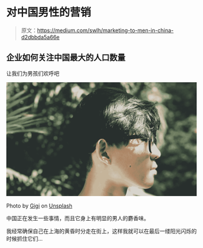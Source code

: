 # 对中国男性的营销

> 原文：<https://medium.com/swlh/marketing-to-men-in-china-d2dbbda5a66e>

## **企业如何关注中国最大的人口数量**

让我们为男孩们欢呼吧

![](img/c333413396947237fc8dee3d0d768170.png)

Photo by [Gigi](https://unsplash.com/@ling_gigi?utm_source=unsplash&utm_medium=referral&utm_content=creditCopyText) on [Unsplash](https://unsplash.com/search/photos/chinese-man?utm_source=unsplash&utm_medium=referral&utm_content=creditCopyText)

中国正在发生一些事情，而且它身上有明显的男人的麝香味。

我经常确保自己在上海的黄昏时分走在街上，这样我就可以在最后一缕阳光闪烁的时候抓住它们…